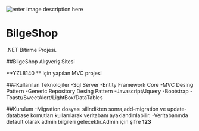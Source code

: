 ![enter image description here](https://miro.medium.com/max/750/1*zc1BKfAHkpvrZlHPbUvuYA.png)


# BilgeShop

.NET Bitirme Projesi.

##BilgeShop Alışveriş Sitesi

**YZL8140 ** için yapılan MVC projesi

###Kullanılan Teknolojiler
-Sql Server
-Entity Framework Core
-MVC Desing Pattern
-Generic Repository Desing Pattern
-Javascript/Jquery
-Bootstrap
-Toastr/SweetAlert/LightBox/DataTables



##Kurulum
-Migration dosyası silindikten sonra,add-migration ve update-database komutları kullanılarak veritabanı ayaklandırılabilir.
-Veritabanında default olarak admin bilgileri gelecektir.Admin için şifre **123**
